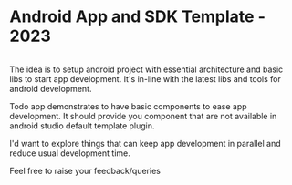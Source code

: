 # Android App and SDK Template - 2023
<p>
<img src="https://img.shields.io/badge/STATUS-IN%20DEVELOPMENT-brightgreen" alt=""/>
</p>

The idea is to setup android project with essential architecture and basic libs to start app development. It's in-line with the latest libs and tools for android development.

Todo app demonstrates to have basic components to ease app development. It should provide you component that are not 
available in android studio default template plugin.

I'd want to explore things that can keep app development in parallel and reduce usual development time.

Feel free to raise your feedback/queries 


